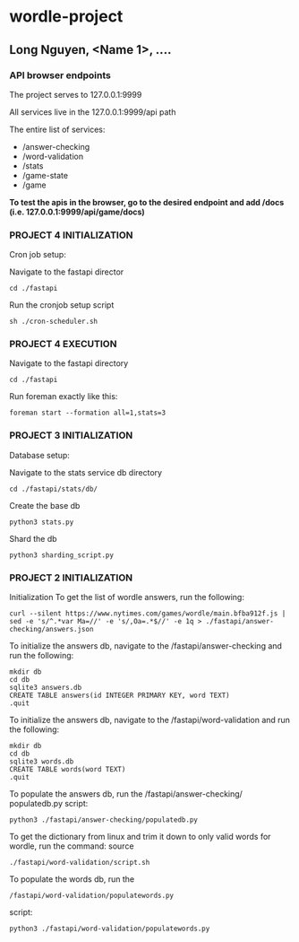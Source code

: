 # wordle-project
## Long Nguyen, <Name 1>, .... 

### API browser endpoints

The project serves to 127.0.0.1:9999

All services live in the 127.0.0.1:9999/api path

The entire list of services:
- /answer-checking
- /word-validation
- /stats
- /game-state
- /game

**To test the apis in the browser, go to the desired endpoint and add /docs (i.e. 127.0.0.1:9999/api/game/docs)**

### PROJECT 4 INITIALIZATION

Cron job setup:

Navigate to the fastapi director

`cd ./fastapi`

Run the cronjob setup script

`sh ./cron-scheduler.sh`

### PROJECT 4 EXECUTION

Navigate to the fastapi directory

`cd ./fastapi`

Run foreman exactly like this:

`foreman start --formation all=1,stats=3`

### PROJECT 3 INITIALIZATION

Database setup:

Navigate to the stats service db directory

`cd ./fastapi/stats/db/`

Create the base db

`python3 stats.py`

Shard the db

`python3 sharding_script.py`



### PROJECT 2 INITIALIZATION

Initialization
To get the list of wordle answers, run the following:

`curl --silent https://www.nytimes.com/games/wordle/main.bfba912f.js |
sed -e 's/^.*var Ma=//' -e 's/,Oa=.*$//' -e 1q > ./fastapi/answer-checking/answers.json`

To initialize the answers db, navigate to the /fastapi/answer-checking and run the following:
```
mkdir db
cd db
sqlite3 answers.db
CREATE TABLE answers(id INTEGER PRIMARY KEY, word TEXT)
.quit
```

To initialize the answers db, navigate to the /fastapi/word-validation and run the following:

```
mkdir db
cd db
sqlite3 words.db
CREATE TABLE words(word TEXT)
.quit
```

To populate the answers db, run the /fastapi/answer-checking/
populatedb.py script:

`python3 ./fastapi/answer-checking/populatedb.py`

To get the dictionary from linux and trim it down to only valid words for wordle, run the command:
source 

`./fastapi/word-validation/script.sh`

To populate the words db, run the 

`/fastapi/word-validation/populatewords.py`

script:

`python3 ./fastapi/word-validation/populatewords.py`
